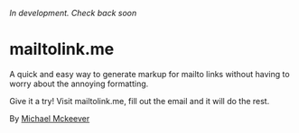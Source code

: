 _In development. Check back soon_


# mailtolink.me

A quick and easy way to generate markup for mailto links without having to worry about the annoying formatting. 

Give it a try! Visit mailtolink.me, fill out the email and it will do the rest.

By [Michael Mckeever](http://mckvr.com)